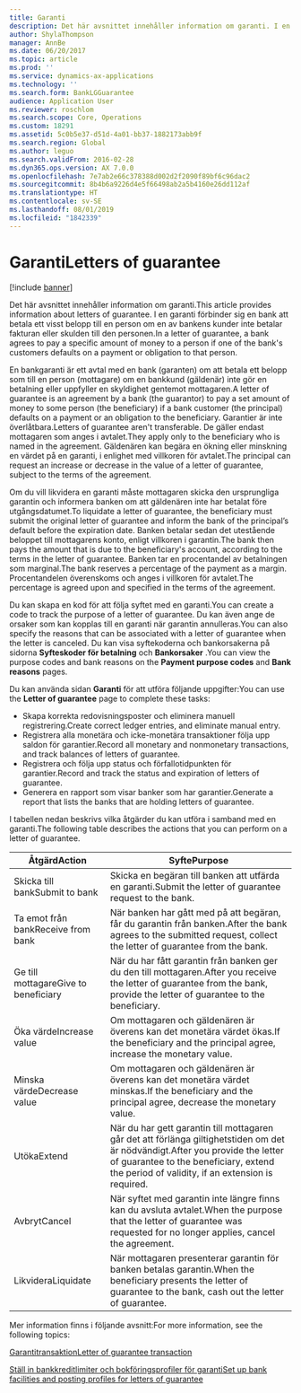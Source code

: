 ```yaml
---
title: Garanti
description: Det här avsnittet innehåller information om garanti. I en garanti förbinder sig en bank att betala ett visst belopp till en person om en av bankens kunder inte betalar fakturan eller skulden till den personen.
author: ShylaThompson
manager: AnnBe
ms.date: 06/20/2017
ms.topic: article
ms.prod: ''
ms.service: dynamics-ax-applications
ms.technology: ''
ms.search.form: BankLGGuarantee
audience: Application User
ms.reviewer: roschlom
ms.search.scope: Core, Operations
ms.custom: 18291
ms.assetid: 5c0b5e37-d51d-4a01-bb37-1882173abb9f
ms.search.region: Global
ms.author: leguo
ms.search.validFrom: 2016-02-28
ms.dyn365.ops.version: AX 7.0.0
ms.openlocfilehash: 7e7ab2e66c378388d002d2f2090f89bf6c96dac2
ms.sourcegitcommit: 8b4b6a9226d4e5f66498ab2a5b4160e26dd112af
ms.translationtype: HT
ms.contentlocale: sv-SE
ms.lasthandoff: 08/01/2019
ms.locfileid: "1842339"
---
```

# <a name="letters-of-guarantee"></a><span data-ttu-id="f274c-104">Garanti</span><span class="sxs-lookup"><span data-stu-id="f274c-104">Letters of guarantee</span></span>

[!include [banner](../includes/banner.md)]

<span data-ttu-id="f274c-105">Det här avsnittet innehåller information om garanti.</span><span class="sxs-lookup"><span data-stu-id="f274c-105">This article provides information about letters of guarantee.</span></span> <span data-ttu-id="f274c-106">I en garanti förbinder sig en bank att betala ett visst belopp till en person om en av bankens kunder inte betalar fakturan eller skulden till den personen.</span><span class="sxs-lookup"><span data-stu-id="f274c-106">In a letter of guarantee, a bank agrees to pay a specific amount of money to a person if one of the bank's customers defaults on a payment or obligation to that person.</span></span> 

<span data-ttu-id="f274c-107">En bankgaranti är ett avtal med en bank (garanten) om att betala ett belopp som till en person (mottagare) om en bankkund (gäldenär) inte gör en betalning eller uppfyller en skyldighet gentemot mottagaren.</span><span class="sxs-lookup"><span data-stu-id="f274c-107">A letter of guarantee is an agreement by a bank (the guarantor) to pay a set amount of money to some person (the beneficiary) if a bank customer (the principal) defaults on a payment or an obligation to the beneficiary.</span></span> <span data-ttu-id="f274c-108">Garantier är inte överlåtbara.</span><span class="sxs-lookup"><span data-stu-id="f274c-108">Letters of guarantee aren't transferable.</span></span> <span data-ttu-id="f274c-109">De gäller endast mottagaren som anges i avtalet.</span><span class="sxs-lookup"><span data-stu-id="f274c-109">They apply only to the beneficiary who is named in the agreement.</span></span> <span data-ttu-id="f274c-110">Gäldenären kan begära en ökning eller minskning en värdet på en garanti, i enlighet med villkoren för avtalet.</span><span class="sxs-lookup"><span data-stu-id="f274c-110">The principal can request an increase or decrease in the value of a letter of guarantee, subject to the terms of the agreement.</span></span> 

<span data-ttu-id="f274c-111">Om du vill likvidera en garanti måste mottagaren skicka den ursprungliga garantin och informera banken om att gäldenären inte har betalat före utgångsdatumet.</span><span class="sxs-lookup"><span data-stu-id="f274c-111">To liquidate a letter of guarantee, the beneficiary must submit the original letter of guarantee and inform the bank of the principal’s default before the expiration date.</span></span> <span data-ttu-id="f274c-112">Banken betalar sedan det utestående beloppet till mottagarens konto, enligt villkoren i garantin.</span><span class="sxs-lookup"><span data-stu-id="f274c-112">The bank then pays the amount that is due to the beneficiary's account, according to the terms in the letter of guarantee.</span></span> <span data-ttu-id="f274c-113">Banken tar en procentandel av betalningen som marginal.</span><span class="sxs-lookup"><span data-stu-id="f274c-113">The bank reserves a percentage of the payment as a margin.</span></span> <span data-ttu-id="f274c-114">Procentandelen överenskoms och anges i villkoren för avtalet.</span><span class="sxs-lookup"><span data-stu-id="f274c-114">The percentage is agreed upon and specified in the terms of the agreement.</span></span> 

<span data-ttu-id="f274c-115">Du kan skapa en kod för att följa syftet med en garanti.</span><span class="sxs-lookup"><span data-stu-id="f274c-115">You can create a code to track the purpose of a letter of guarantee.</span></span> <span data-ttu-id="f274c-116">Du kan även ange de orsaker som kan kopplas till en garanti när garantin annulleras.</span><span class="sxs-lookup"><span data-stu-id="f274c-116">You can also specify the reasons that can be associated with a letter of guarantee when the letter is canceled.</span></span> <span data-ttu-id="f274c-117">Du kan visa syftekoderna och bankorsakerna på sidorna **Syfteskoder för betalning** och **Bankorsaker** .</span><span class="sxs-lookup"><span data-stu-id="f274c-117">You can view the purpose codes and bank reasons on the **Payment purpose codes** and **Bank reasons** pages.</span></span> 

<span data-ttu-id="f274c-118">Du kan använda sidan **Garanti** för att utföra följande uppgifter:</span><span class="sxs-lookup"><span data-stu-id="f274c-118">You can use the **Letter of guarantee** page to complete these tasks:</span></span>

-   <span data-ttu-id="f274c-119">Skapa korrekta redovisningsposter och eliminera manuell registrering.</span><span class="sxs-lookup"><span data-stu-id="f274c-119">Create correct ledger entries, and eliminate manual entry.</span></span>
-   <span data-ttu-id="f274c-120">Registrera alla monetära och icke-monetära transaktioner följa upp saldon för garantier.</span><span class="sxs-lookup"><span data-stu-id="f274c-120">Record all monetary and nonmonetary transactions, and track balances of letters of guarantee.</span></span>
-   <span data-ttu-id="f274c-121">Registrera och följa upp status och förfallotidpunkten för garantier.</span><span class="sxs-lookup"><span data-stu-id="f274c-121">Record and track the status and expiration of letters of guarantee.</span></span>
-   <span data-ttu-id="f274c-122">Generera en rapport som visar banker som har garantier.</span><span class="sxs-lookup"><span data-stu-id="f274c-122">Generate a report that lists the banks that are holding letters of guarantee.</span></span>

<span data-ttu-id="f274c-123">I tabellen nedan beskrivs vilka åtgärder du kan utföra i samband med en garanti.</span><span class="sxs-lookup"><span data-stu-id="f274c-123">The following table describes the actions that you can perform on a letter of guarantee.</span></span>

| <span data-ttu-id="f274c-124">Åtgärd</span><span class="sxs-lookup"><span data-stu-id="f274c-124">Action</span></span>              | <span data-ttu-id="f274c-125">Syfte</span><span class="sxs-lookup"><span data-stu-id="f274c-125">Purpose</span></span>                                                                                                                   |
|---------------------|---------------------------------------------------------------------------------------------------------------------------|
| <span data-ttu-id="f274c-126">Skicka till bank</span><span class="sxs-lookup"><span data-stu-id="f274c-126">Submit to bank</span></span>      | <span data-ttu-id="f274c-127">Skicka en begäran till banken att utfärda en garanti.</span><span class="sxs-lookup"><span data-stu-id="f274c-127">Submit the letter of guarantee request to the bank.</span></span>                                                                       |
| <span data-ttu-id="f274c-128">Ta emot från bank</span><span class="sxs-lookup"><span data-stu-id="f274c-128">Receive from bank</span></span>   | <span data-ttu-id="f274c-129">När banken har gått med på att begäran, får du garantin från banken.</span><span class="sxs-lookup"><span data-stu-id="f274c-129">After the bank agrees to the submitted request, collect the letter of guarantee from the bank.</span></span>                            |
| <span data-ttu-id="f274c-130">Ge till mottagare</span><span class="sxs-lookup"><span data-stu-id="f274c-130">Give to beneficiary</span></span> | <span data-ttu-id="f274c-131">När du har fått garantin från banken ger du den till mottagaren.</span><span class="sxs-lookup"><span data-stu-id="f274c-131">After you receive the letter of guarantee from the bank, provide the letter of guarantee to the beneficiary.</span></span>              |
| <span data-ttu-id="f274c-132">Öka värde</span><span class="sxs-lookup"><span data-stu-id="f274c-132">Increase value</span></span>      | <span data-ttu-id="f274c-133">Om mottagaren och gäldenären är överens kan det monetära värdet ökas.</span><span class="sxs-lookup"><span data-stu-id="f274c-133">If the beneficiary and the principal agree, increase the monetary value.</span></span>                                                  |
| <span data-ttu-id="f274c-134">Minska värde</span><span class="sxs-lookup"><span data-stu-id="f274c-134">Decrease value</span></span>      | <span data-ttu-id="f274c-135">Om mottagaren och gäldenären är överens kan det monetära värdet minskas.</span><span class="sxs-lookup"><span data-stu-id="f274c-135">If the beneficiary and the principal agree, decrease the monetary value.</span></span>                                                  |
| <span data-ttu-id="f274c-136">Utöka</span><span class="sxs-lookup"><span data-stu-id="f274c-136">Extend</span></span>              | <span data-ttu-id="f274c-137">När du har gett garantin till mottagaren går det att förlänga giltighetstiden om det är nödvändigt.</span><span class="sxs-lookup"><span data-stu-id="f274c-137">After you provide the letter of guarantee to the beneficiary, extend the period of validity, if an extension is required.</span></span> |
| <span data-ttu-id="f274c-138">Avbryt</span><span class="sxs-lookup"><span data-stu-id="f274c-138">Cancel</span></span>              | <span data-ttu-id="f274c-139">När syftet med garantin inte längre finns kan du avsluta avtalet.</span><span class="sxs-lookup"><span data-stu-id="f274c-139">When the purpose that the letter of guarantee was requested for no longer applies, cancel the agreement.</span></span>                  |
| <span data-ttu-id="f274c-140">Likvidera</span><span class="sxs-lookup"><span data-stu-id="f274c-140">Liquidate</span></span>           | <span data-ttu-id="f274c-141">När mottagaren presenterar garantin för banken betalas garantin.</span><span class="sxs-lookup"><span data-stu-id="f274c-141">When the beneficiary presents the letter of guarantee to the bank, cash out the letter of guarantee.</span></span>                      |


<span data-ttu-id="f274c-142">Mer information finns i följande avsnitt:</span><span class="sxs-lookup"><span data-stu-id="f274c-142">For more information, see the following topics:</span></span>

[<span data-ttu-id="f274c-143">Garantitransaktion</span><span class="sxs-lookup"><span data-stu-id="f274c-143">Letter of guarantee transaction</span></span>](tasks/letter-guarantee-transaction.md)

[<span data-ttu-id="f274c-144">Ställ in bankkreditlimiter och bokföringsprofiler för garanti</span><span class="sxs-lookup"><span data-stu-id="f274c-144">Set up bank facilities and posting profiles for letters of guarantee</span></span>](tasks/set-up-bank-facilities-posting-profiles.md)


